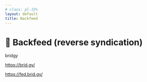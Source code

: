 ```yaml
---
# class: pl-15%
layout: default
title: Backfeed
---
```


<h1>🔁 Backfeed (reverse syndication)</h1>

<Transform scale="0.9">

bridgy

https://brid.gy/

https://fed.brid.gy/

</Transform>
